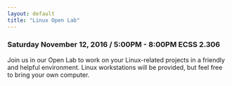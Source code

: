 ```yaml
---
layout: default
title: "Linux Open Lab"
---
```


### Saturday November 12, 2016 / 5:00PM - 8:00PM ECSS 2.306

Join us in our Open Lab to work on your Linux-related projects in a friendly and helpful environment. Linux workstations will be provided, but feel free to bring your own computer.
